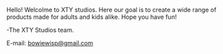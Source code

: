 Hello! Welcolme to XTY studios. 
Here our goal is to create a wide range of products made for adults and kids alike.
Hope you have fun!

  -The XTY Studios team.

E-mail: bowiewisp@gmail.com
